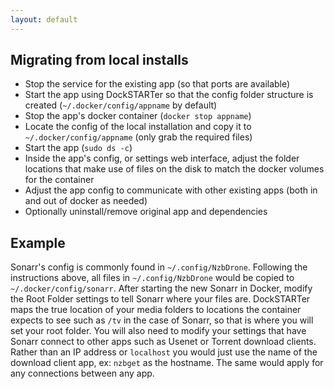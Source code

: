 ```yaml
---
layout: default
---
```


## Migrating from local installs

- Stop the service for the existing app (so that ports are available)
- Start the app using DockSTARTer so that the config folder structure is created (`~/.docker/config/appname` by default)
- Stop the app's docker container (`docker stop appname`)
- Locate the config of the local installation and copy it to `~/.docker/config/appname` (only grab the required files)
- Start the app (`sudo ds -c`)
- Inside the app's config, or settings web interface, adjust the folder locations that make use of files on the disk to match the docker volumes for the container
- Adjust the app config to communicate with other existing apps (both in and out of docker as needed)
- Optionally uninstall/remove original app and dependencies

## Example

Sonarr's config is commonly found in `~/.config/NzbDrone`. Following the instructions above, all files in `~/.config/NzbDrone` would be copied to `~/.docker/config/sonarr`. After starting the new Sonarr in Docker, modify the Root Folder settings to tell Sonarr where your files are. DockSTARTer maps the true location of your media folders to locations the container expects to see such as `/tv` in the case of Sonarr, so that is where you will set your root folder. You will also need to modify your settings that have Sonarr connect to other apps such as Usenet or Torrent download clients. Rather than an IP address or `localhost` you would just use the name of the download client app, ex: `nzbget` as the hostname. The same would apply for any connections between any app.

